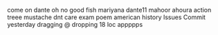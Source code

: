 come on
dante 
oh no 
good fish
mariyana
dante11
mahoor
ahoura
action
treee
mustache
dnt care
exam poem
american
history
Issues Commit
yesterday
dragging @ dropping
18 loc appppps
